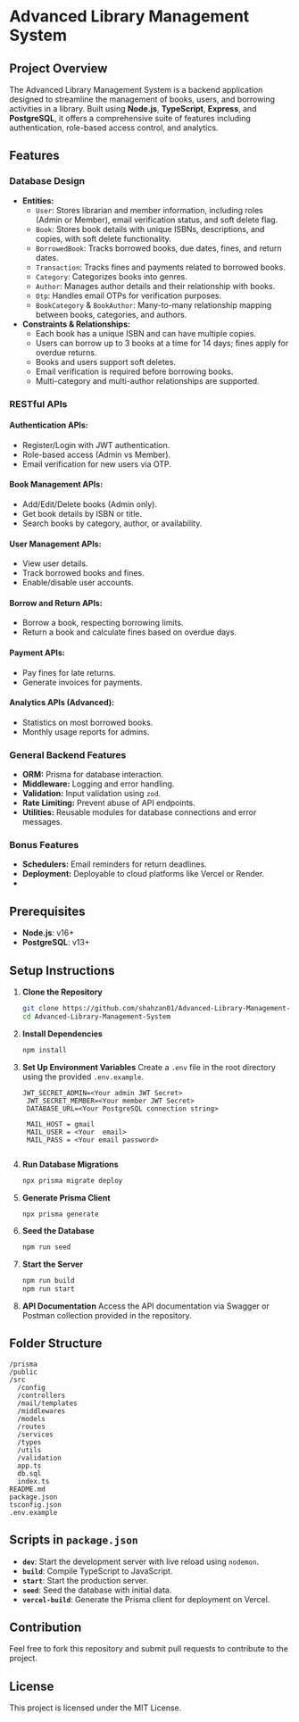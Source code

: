 # Advanced Library Management System

## Project Overview
The Advanced Library Management System is a backend application designed to streamline the management of books, users, and borrowing activities in a library. Built using **Node.js**, **TypeScript**, **Express**, and **PostgreSQL**, it offers a comprehensive suite of features including authentication, role-based access control, and analytics.

## Features

### Database Design
- **Entities:**
  - `User`: Stores librarian and member information, including roles (Admin or Member), email verification status, and soft delete flag.
  - `Book`: Stores book details with unique ISBNs, descriptions, and copies, with soft delete functionality.
  - `BorrowedBook`: Tracks borrowed books, due dates, fines, and return dates.
  - `Transaction`: Tracks fines and payments related to borrowed books.
  - `Category`: Categorizes books into genres.
  - `Author`: Manages author details and their relationship with books.
  - `Otp`: Handles email OTPs for verification purposes.
  - `BookCategory` & `BookAuthor`: Many-to-many relationship mapping between books, categories, and authors.
- **Constraints & Relationships:**
  - Each book has a unique ISBN and can have multiple copies.
  - Users can borrow up to 3 books at a time for 14 days; fines apply for overdue returns.
  - Books and users support soft deletes.
  - Email verification is required before borrowing books.
  - Multi-category and multi-author relationships are supported.

### RESTful APIs
#### Authentication APIs:
- Register/Login with JWT authentication.
- Role-based access (Admin vs Member).
- Email verification for new users via OTP.

#### Book Management APIs:
- Add/Edit/Delete books (Admin only).
- Get book details by ISBN or title.
- Search books by category, author, or availability.

#### User Management APIs:
- View user details.
- Track borrowed books and fines.
- Enable/disable user accounts.

#### Borrow and Return APIs:
- Borrow a book, respecting borrowing limits.
- Return a book and calculate fines based on overdue days.

#### Payment APIs:
- Pay fines for late returns.
- Generate invoices for payments.

#### Analytics APIs (Advanced):
- Statistics on most borrowed books.
- Monthly usage reports for admins.

### General Backend Features
- **ORM:** Prisma for database interaction.
- **Middleware:** Logging and error handling.
- **Validation:** Input validation using `zod`.
- **Rate Limiting:** Prevent abuse of API endpoints.
- **Utilities:** Reusable modules for database connections and error messages.

### Bonus Features
- **Schedulers:** Email reminders for return deadlines.
- **Deployment:** Deployable to cloud platforms like Vercel or Render.
- 
## Prerequisites
- **Node.js**: v16+
- **PostgreSQL**: v13+

## Setup Instructions

1. **Clone the Repository**
   ```bash
   git clone https://github.com/shahzan01/Advanced-Library-Management-System
   cd Advanced-Library-Management-System
   ```

2. **Install Dependencies**
   ```bash
   npm install
   ```

3. **Set Up Environment Variables**
   Create a `.env` file in the root directory using the provided `.env.example`.
   ```
   JWT_SECRET_ADMIN=<Your admin JWT Secret>
    JWT_SECRET_MEMBER=<Your member JWT Secret>
    DATABASE_URL=<Your PostgreSQL connection string>

    MAIL_HOST = gmail
    MAIL_USER = <Your  email>
    MAIL_PASS = <Your email password>


   ```

4. **Run Database Migrations**
   ```bash
   npx prisma migrate deploy
   ```

5. **Generate Prisma Client**
   ```bash
   npx prisma generate
   ```

6. **Seed the Database**
   ```bash
   npm run seed
   ```

7. **Start the Server**
   ```bash
   npm run build
   npm run start
   ```

8. **API Documentation**
   Access the API documentation via Swagger or Postman collection provided in the repository.

## Folder Structure
```
/prisma
/public
/src
  /config
  /controllers
  /mail/templates
  /middlewares
  /models
  /routes
  /services
  /types
  /utils
  /validation
  app.ts
  db.sql
  index.ts
README.md
package.json
tsconfig.json
.env.example
```

## Scripts in `package.json`
- **`dev`**: Start the development server with live reload using `nodemon`.
- **`build`**: Compile TypeScript to JavaScript.
- **`start`**: Start the production server.
- **`seed`**: Seed the database with initial data.
- **`vercel-build`**: Generate the Prisma client for deployment on Vercel.



## Contribution
Feel free to fork this repository and submit pull requests to contribute to the project.

## License
This project is licensed under the MIT License.

